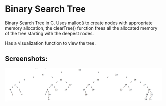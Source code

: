 # Binary Search Tree

Binary Search Tree in C. Uses malloc() to create nodes with appropriate memory allocation, the clearTree() function frees all the allocated memory of the tree starting with the deepest nodes.

Has a visualization function to view the tree.

## Screenshots:

![visualization](docs/visualization.png)
